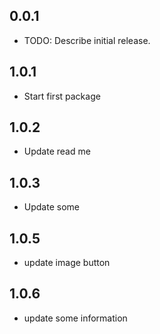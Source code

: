 ## 0.0.1

* TODO: Describe initial release.

## 1.0.1

* Start first package

## 1.0.2

* Update read me

## 1.0.3

* Update some

## 1.0.5

* update image button

## 1.0.6

* update some information
